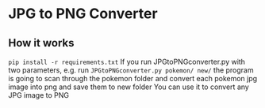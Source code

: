# JPG to PNG Converter

## How it works
`pip install -r requirements.txt`
If you run JPGtoPNGconverter.py with two parameters, e.g. run `JPGtoPNGconverter.py pokemon/ new/`
the program is going to scan through the pokemon folder
and convert each pokemon jpg image into png and save them to new folder
You can use it to convert any JPG image to PNG
